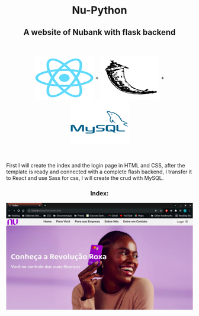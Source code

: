 <div align="center">
    <h1> Nu-Python</h1>
    <h2> A website of Nubank with flask backend </h2>
    <br><br>
    <div>
        <img align="center" alt="React" height="120" width="160" src="https://raw.githubusercontent.com/devicons/devicon/master/icons/react/react-original.svg">
        +
        <img align="center" alt="Flask" height="120" width="160" src="https://raw.githubusercontent.com/devicons/devicon/master/icons/flask/flask-original.svg">
        +
        <img align="center" alt="Filipe-React" height="120" width="160" src="https://raw.githubusercontent.com/devicons/devicon/master/icons/mysql/mysql-plain-wordmark.svg">
    </div>
    <br><br>
    <p align="start">First I will create the index and the login page in HTML and CSS, after the template is ready and connected with a complete flash backend, I transfer it to React and use Sass for css, I will create the crud with MySQL.</p>
    <div>
        <h3>Index:</h3>
        <img alt="index content" src="print.png">
    </div>
</div>